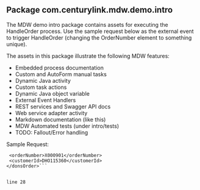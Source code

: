 ## Package com.centurylink.mdw.demo.intro

The MDW demo intro package contains assets for executing the HandleOrder process.
Use the sample request below as the external event to trigger HandleOrder 
(changing the OrderNumber element to something unique).

The assets in this package illustrate the following MDW features:
 - Embedded process documentation
 - Custom and AutoForm manual tasks
 - Dynamic Java activity
 - Custom task actions
 - Dynamic Java object variable
 - External Event Handlers
 - REST services and Swagger API docs
 - Web service adapter activity
 - Markdown documentation (like this)
 - MDW Automated tests
   (under intro/tests)
 - TODO: Fallout/Error handling
 
 Sample Request:
 ```<donsOrder>
  <orderNumber>X000901</orderNumber>
  <customerId>DHO115360</customerId>
</donsOrder>```


line 28


